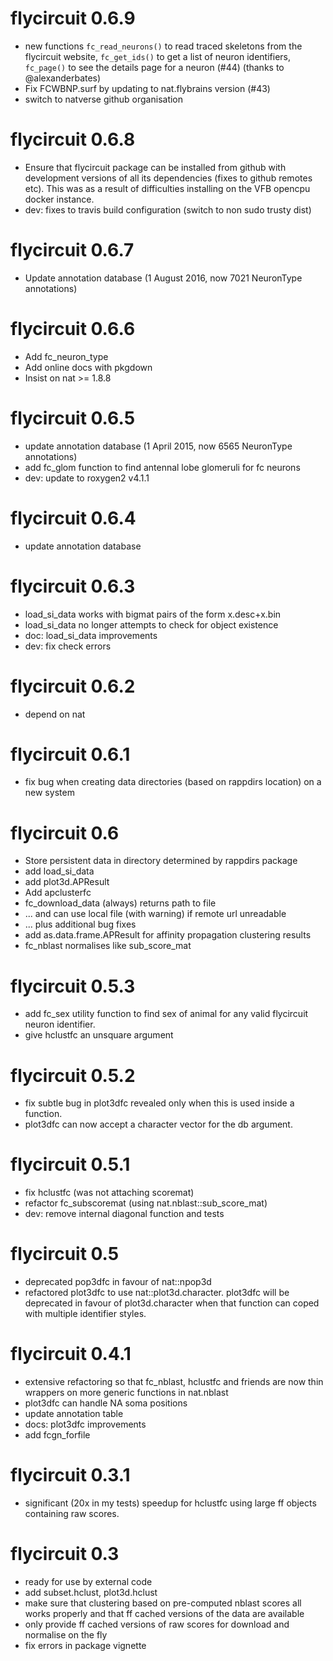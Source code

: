 # flycircuit 0.6.9

* new functions `fc_read_neurons()` to read traced skeletons from the flycircuit
  website, `fc_get_ids()` to get a list of neuron identifiers, 
  `fc_page()` to see the details page for a neuron (#44)
  (thanks to @alexanderbates)
* Fix FCWBNP.surf by updating to nat.flybrains version (#43)
* switch to natverse github organisation 

# flycircuit 0.6.8

* Ensure that flycircuit package can be installed from github with development
  versions of all its dependencies (fixes to github remotes etc). This was as a
  result of difficulties installing on the VFB opencpu docker instance.
* dev: fixes to travis build configuration (switch to non sudo trusty dist)

# flycircuit 0.6.7

* Update annotation database (1 August 2016, now 7021 NeuronType annotations)

# flycircuit 0.6.6

* Add fc_neuron_type
* Add online docs with pkgdown
* Insist on nat >= 1.8.8

# flycircuit 0.6.5

* update annotation database (1 April 2015, now 6565 NeuronType annotations)
* add fc_glom function to find antennal lobe glomeruli for fc neurons
* dev: update to roxygen2 v4.1.1

# flycircuit 0.6.4

* update annotation database

# flycircuit 0.6.3

* load_si_data works with bigmat pairs of the form x.desc+x.bin
* load_si_data no longer attempts to check for object existence
* doc: load_si_data improvements
* dev: fix check errors

# flycircuit 0.6.2

* depend on nat

# flycircuit 0.6.1

* fix bug when creating data directories (based on rappdirs location) on a new
  system

# flycircuit 0.6

* Store persistent data in directory determined by rappdirs package
* add load_si_data
* add plot3d.APResult
* Add apclusterfc
* fc_download_data (always) returns path to file
* ... and can use local file (with warning) if remote url unreadable
* ... plus additional bug fixes
* add as.data.frame.APResult for affinity propagation clustering results
* fc_nblast normalises like sub_score_mat

# flycircuit 0.5.3

* add fc_sex utility function to find sex of animal for any valid flycircuit
  neuron identifier.
* give hclustfc an unsquare argument

# flycircuit 0.5.2

* fix subtle bug in plot3dfc revealed only when this is used inside a function.
* plot3dfc can now accept a character vector for the db argument.

# flycircuit 0.5.1

* fix hclustfc (was not attaching scoremat)
* refactor fc_subscoremat (using nat.nblast::sub_score_mat)
* dev: remove internal diagonal function and tests

# flycircuit 0.5

* deprecated pop3dfc in favour of nat::npop3d
* refactored plot3dfc to use nat::plot3d.character. plot3dfc will be deprecated
  in favour of plot3d.character when that function can coped with multiple
  identifier styles.

# flycircuit 0.4.1

* extensive refactoring so that fc_nblast, hclustfc and friends are now thin
  wrappers on more generic functions in nat.nblast
* plot3dfc can handle NA soma positions
* update annotation table
* docs: plot3dfc improvements
* add fcgn_forfile

# flycircuit 0.3.1

* significant (20x in my tests) speedup for hclustfc using large ff objects
  containing raw scores.

# flycircuit 0.3

* ready for use by external code
* add subset.hclust, plot3d.hclust
* make sure that clustering based on pre-computed nblast scores all works 
  properly and that ff cached versions of the data are available
* only provide ff cached versions of raw scores for download and normalise on
  the fly
* fix errors in package vignette
